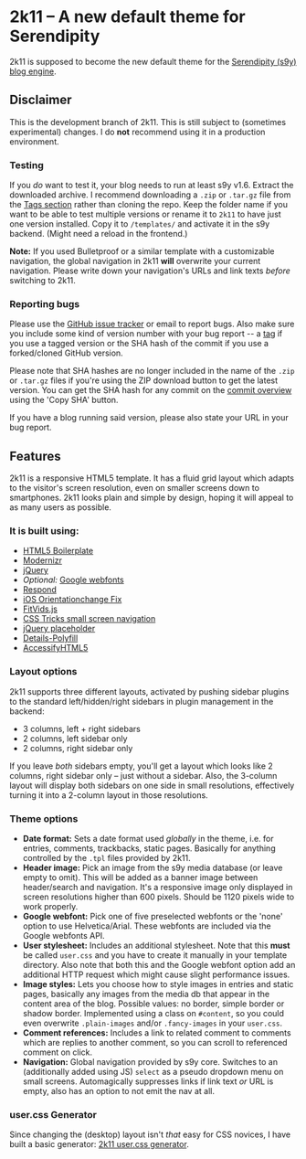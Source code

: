 # 2k11 – A new default theme for Serendipity

2k11 is supposed to become the new default theme for the [Serendipity (s9y) blog engine](http://s9y.org).

## Disclaimer

This is the development branch of 2k11. This is still subject to (sometimes experimental) changes. I do **not** recommend using it in a production environment.

### Testing

If you *do* want to test it, your blog needs to run at least s9y v1.6. Extract the downloaded archive. I recommend downloading a `.zip` or `.tar.gz` file from the [Tags section](https://github.com/yellowled/s9y-2k11/tags) rather than cloning the repo. Keep the folder name if you want to be able to test multiple versions or rename it to `2k11` to have just one version installed. Copy it to `/templates/` and activate it in the s9y backend. (Might need a reload in the frontend.)

**Note:** If you used Bulletproof or a similar template with a customizable navigation, the global navigation in 2k11 **will** overwrite your current navigation. Please write down your navigation's URLs and link texts *before* switching to 2k11.

### Reporting bugs

Please use the [GitHub issue tracker](https://github.com/yellowled/s9y-2k11/issues) or email to report bugs. Also make sure you include some kind of version number with your bug report -- a [tag](https://github.com/yellowled/s9y-2k11/tags) if you use a tagged version or the SHA hash of the commit if you use a forked/cloned GitHub version.

Please note that SHA hashes are no longer included in the name of the `.zip` or `.tar.gz` files if you're using the ZIP download button to get the latest version. You can get the SHA hash for any commit on the [commit overview](https://github.com/yellowled/s9y-2k11/commits/master) using the 'Copy SHA' button.

If you have a blog running said version, please also state your URL in your bug report.

## Features

2k11 is a responsive HTML5 template. It has a fluid grid layout which adapts to the visitor's screen resolution, even on smaller screens down to smartphones. 2k11 looks plain and simple by design, hoping it will appeal to as many users as possible.

### It is built using:

* [HTML5 Boilerplate](http://h5bp.com)
* [Modernizr](http://www.modernizr.com)
* [jQuery](http://jquery.com)
* *Optional:* [Google webfonts](http://www.google.com/webfonts)
* [Respond](https://github.com/scottjehl/Respond)
* [iOS Orientationchange Fix](https://github.com/scottjehl/iOS-Orientationchange-Fix)
* [FitVids.js](https://github.com/davatron5000/FitVids.js)
* [CSS Tricks small screen navigation](http://css-tricks.com/13303-convert-menu-to-dropdown/)
* [jQuery placeholder](https://github.com/mathiasbynens/jquery-placeholder)
* [Details-Polyfill](https://github.com/manuelbieh/Details-Polyfill)
* [AccessifyHTML5](https://github.com/yatil/accessifyhtml5.js)

### Layout options

2k11 supports three different layouts, activated by pushing sidebar plugins to the standard left/hidden/right sidebars in plugin management in the backend:

* 3 columns, left + right sidebars
* 2 columns, left sidebar only
* 2 columns, right sidebar only

If you leave *both* sidebars empty, you'll get a layout which looks like 2 columns, right sidebar only – just without a sidebar. Also, the 3-column layout will display both sidebars on one side in small resolutions, effectively turning it into a 2-column layout in those resolutions.

### Theme options

* **Date format:** Sets a date format used _globally_ in the theme, i.e. for entries, comments, trackbacks, static pages. Basically for anything controlled by the `.tpl` files provided by 2k11.
* **Header image:** Pick an image from the s9y media database (or leave empty to omit). This will be added as a banner image between header/search and navigation. It's a responsive image only displayed in screen resolutions higher than 600 pixels. Should be 1120 pixels wide to work properly.
* **Google webfont:** Pick one of five preselected webfonts or the 'none' option to use Helvetica/Arial. These webfonts are included via the Google webfonts API.
* **User stylesheet:** Includes an additional stylesheet. Note that this **must** be called `user.css` and you have to create it manually in your template directory. Also note that both this and the Google webfont option add an additional HTTP request which might cause slight performance issues.
* **Image styles:** Lets you choose how to style images in entries and static pages, basically any images from the media db that appear in the content area of the blog. Possible values: no border, simple border or shadow border. Implemented using a class on `#content`, so you could even overwrite `.plain-images` and/or `.fancy-images` in your `user.css`.
* **Comment references:** Includes a link to related comment to comments which are replies to another comment, so you can scroll to referenced comment on click.
* **Navigation:** Global navigation provided by s9y core. Switches to an (additionally added using JS) `select` as a pseudo dropdown menu on small screens. Automagically suppresses links if link text *or* URL is empty, also has an option to not emit the nav at all.

### user.css Generator

Since changing the (desktop) layout isn't *that* easy for CSS novices, I have built a basic generator: [2k11 user.css generator](http://yellowled.github.com).

